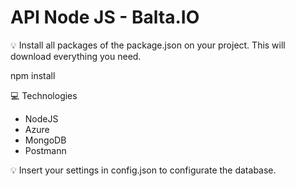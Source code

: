 # API Node JS - Balta.IO

💡 Install all packages of the package.json on your project. This will download everything you need.

  npm install

💻 Technologies

* NodeJS
* Azure 
* MongoDB
* Postmann 

💡 Insert your settings in config.json to configurate the database.
